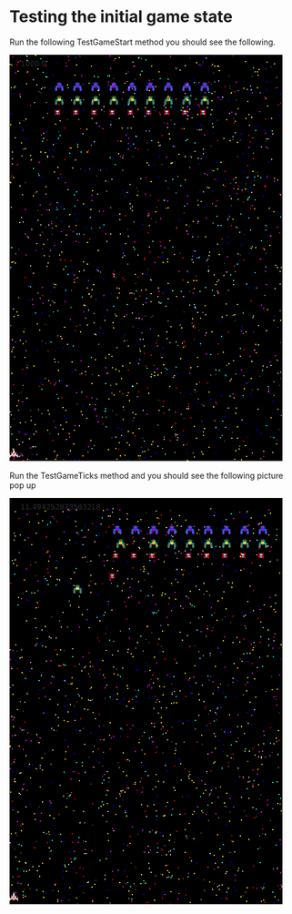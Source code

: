 # Testing the initial game state

Run the following TestGameStart method you should see the following.

![](../../img/game1.png)

Run the TestGameTicks method and you should see the following picture pop up

![](../../img/game2.png)